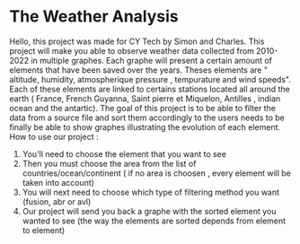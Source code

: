 # The Weather Analysis
Hello, this project was made for CY Tech by Simon and Charles.
This project will make you able to observe weather data collected from 2010-2022 in multiple graphes. Each graphe will present a certain amount of elements
that have been saved over the years. Theses elements are " altitude, humidity, atmospherique pressure , tempurature and wind speeds". Each of these elements are linked to certains stations located all around the earth ( France, French Guyanna, Saint pierre et Miquelon, Antilles , indian ocean and the antartic). The goal of this project is to be able to filter the data from a source file and sort them accordingly to the users needs to be finally be able to show graphes illustrating the evolution of each element. 
How to use our project :
1) You'll need to choose the element that you want to see
2) Then you must choose the area from the list of countries/ocean/continent ( if no area is choosen , every element will be taken into account)
3) You will next need to choose which type of filtering method you want (fusion, abr or avl)
4) Our project will send you back a graphe with the sorted element you wanted to see (the way the elements are sorted depends from element to element)
